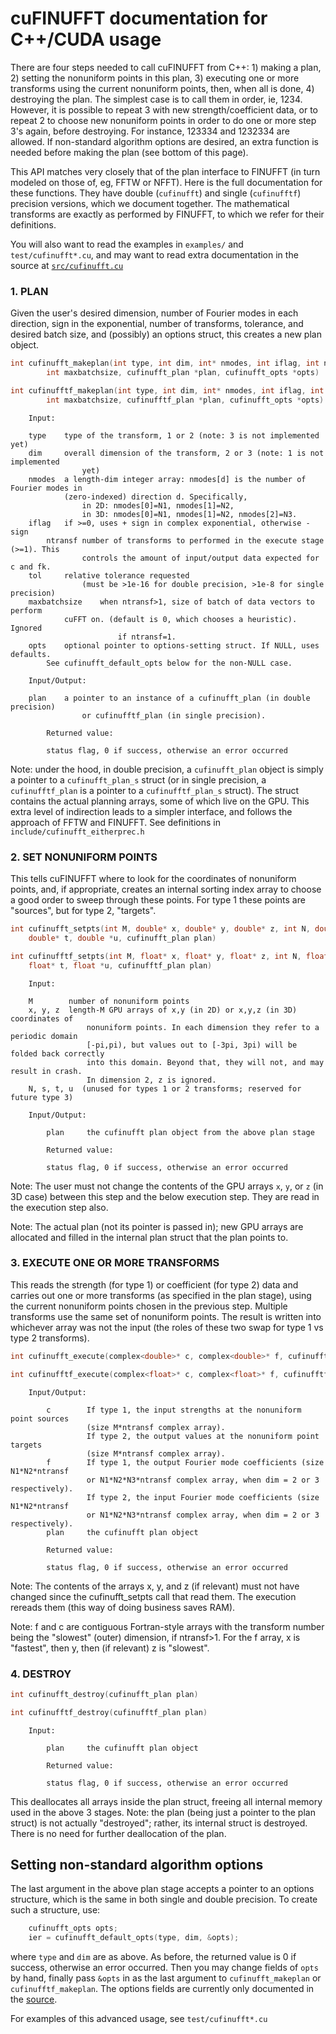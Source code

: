 # cuFINUFFT documentation for C++/CUDA usage

There are four steps needed to call cuFINUFFT from C++: 1) making a plan, 2) setting the nonuniform points in this plan, 3) executing one or more transforms using the current nonuniform points,
then, when all is done, 4) destroying the plan.
The simplest case is to call them in order, ie, 1234. However, it is possible to repeat 3 with
new strength/coefficient data, or to repeat 2 to choose new nonuniform points
in order to do one or more step 3's again,
before destroying. For instance, 123334 and 1232334 are allowed.
If non-standard algorithm options are desired, an extra function is needed
before making the plan (see bottom of this page).

This API matches
very closely that of the plan interface to FINUFFT (in turn modeled on those of,
eg, FFTW or NFFT). 
Here is the full documentation for these functions. They have double
(`cufinufft`)
and single (`cufinufftf`) precision versions, which we document together.
The mathematical transforms are exactly as performed by FINUFFT, to which we
refer for their definitions.

You will also want to read the examples in `examples/` and `test/cufinufft*.cu`,
and may want to read extra documentation in the source
at [`src/cufinufft.cu`](https://github.com/flatironinstitute/cufinufft/blob/master/src/cufinufft.cu)


### 1. PLAN

Given the user's desired dimension, number of Fourier modes in each direction,
sign in the exponential, number of transforms, tolerance, and desired batch size,
and (possibly) an options struct, this creates a new plan object.

```c++
int cufinufft_makeplan(int type, int dim, int* nmodes, int iflag, int ntransf, double tol,
        int maxbatchsize, cufinufft_plan *plan, cufinufft_opts *opts)
```
```c++
int cufinufftf_makeplan(int type, int dim, int* nmodes, int iflag, int ntransf, float tol,
        int maxbatchsize, cufinufftf_plan *plan, cufinufft_opts *opts)
```
    
```
	Input:
        
	type    type of the transform, 1 or 2 (note: 3 is not implemented yet)
	dim     overall dimension of the transform, 2 or 3 (note: 1 is not implemented
                yet)
	nmodes  a length-dim integer array: nmodes[d] is the number of Fourier modes in
	        (zero-indexed) direction d. Specifically,
                in 2D: nmodes[0]=N1, nmodes[1]=N2,
                in 3D: nmodes[0]=N1, nmodes[1]=N2, nmodes[2]=N3.
	iflag   if >=0, uses + sign in complex exponential, otherwise - sign
        ntransf number of transforms to performed in the execute stage (>=1). This
                controls the amount of input/output data expected for c and fk.
	tol     relative tolerance requested
                (must be >1e-16 for double precision, >1e-8 for single precision)
	maxbatchsize	when ntransf>1, size of batch of data vectors to perform
			cuFFT on. (default is 0, which chooses a heuristic). Ignored
                        if ntransf=1.
	opts	optional pointer to options-setting struct. If NULL, uses defaults.
		See cufinufft_default_opts below for the non-NULL case.

	Input/Output:
        
	plan    a pointer to an instance of a cufinufft_plan (in double precision)
                or cufinufftf_plan (in single precision).

        Returned value:
        
        status flag, 0 if success, otherwise an error occurred
```

Note: under the hood, in double precision,
a `cufinufft_plan` object is simply a pointer to a `cufinufft_plan_s`
struct (or in single precision, a `cufinufftf_plan` is a pointer to a
`cufinufftf_plan_s` struct). The struct contains the actual
planning arrays, some of which live on the GPU.
This extra level of indirection leads to a simpler interface, and
follows the approach of FFTW and FINUFFT.
See definitions in `include/cufinufft_eitherprec.h`



### 2. SET NONUNIFORM POINTS

This tells cuFINUFFT where to look for the coordinates of nonuniform points, and,
if appropriate, creates an internal sorting index array to choose a good order to sweep
through these points.
For type 1 these points are "sources", but for type 2, "targets".

```c++
int cufinufft_setpts(int M, double* x, double* y, double* z, int N, double* s,
	double* t, double *u, cufinufft_plan plan)
```
```c++
int cufinufftf_setpts(int M, float* x, float* y, float* z, int N, float* s,
	float* t, float *u, cufinufftf_plan plan)
```

```
	Input:
        
	M        number of nonuniform points
	x, y, z  length-M GPU arrays of x,y (in 2D) or x,y,z (in 3D) coordinates of
                 nonuniform points. In each dimension they refer to a periodic domain
                 [-pi,pi), but values out to [-3pi, 3pi) will be folded back correctly
                 into this domain. Beyond that, they will not, and may result in crash.
                 In dimension 2, z is ignored.
	N, s, t, u  (unused for types 1 or 2 transforms; reserved for future type 3)

	Input/Output:
        
        plan     the cufinufft plan object from the above plan stage

        Returned value:
        
        status flag, 0 if success, otherwise an error occurred
```

Note: The user must not change the contents of the GPU arrays `x`, `y`, or `z` (in 3D case)
between this step and the below execution step. They are read in the execution step also.

Note: The actual plan (not its pointer is passed in); new GPU arrays
are allocated and filled in the internal plan struct that the plan
points to.



### 3. EXECUTE ONE OR MORE TRANSFORMS

This reads the strength (for type 1) or coefficient (for type 2) data and
carries out one or more transforms
(as specified in the plan stage), using the current nonuniform points chosen
in the previous step. Multiple transforms use the same set of nonuniform points.
The result is written into whichever array was not the input
(the roles of these two swap for type 1 vs type 2 transforms).

```c++
int cufinufft_execute(complex<double>* c, complex<double>* f, cufinufft_plan plan)
```
```c++
int cufinufftf_execute(complex<float>* c, complex<float>* f, cufinufftf_plan plan)
```
```
	Input/Output:

        c        If type 1, the input strengths at the nonuniform point sources
                 (size M*ntransf complex array).
                 If type 2, the output values at the nonuniform point targets
                 (size M*ntransf complex array).
        f        If type 1, the output Fourier mode coefficients (size N1*N2*ntransf
                 or N1*N2*N3*ntransf complex array, when dim = 2 or 3 respectively).
                 If type 2, the input Fourier mode coefficients (size N1*N2*ntransf
                 or N1*N2*N3*ntransf complex array, when dim = 2 or 3 respectively).
        plan     the cufinufft plan object

        Returned value:
        
        status flag, 0 if success, otherwise an error occurred
```

Note: The contents of the arrays x, y, and z (if relevant) must not have changed since
the cufinufft_setpts call that read them. The execution rereads them (this way of doing
business saves RAM).

Note: f and c are contiguous Fortran-style arrays with the transform number being the
"slowest" (outer) dimension, if ntransf>1. For the f array, x is "fastest", then y,
then (if relevant) z is "slowest".



### 4. DESTROY

```c++
int cufinufft_destroy(cufinufft_plan plan)
```
```c++
int cufinufftf_destroy(cufinufftf_plan plan)
```
```
	Input:
        
        plan     the cufinufft plan object

        Returned value:
        
        status flag, 0 if success, otherwise an error occurred
```

This deallocates all arrays inside the plan struct, freeing all internal memory used in
the above 3 stages.
Note: the plan (being just a pointer to the plan struct) is not actually "destroyed";
rather, its internal struct is destroyed. There is no need for further deallocation of
the plan.


## Setting non-standard algorithm options

The last argument in the above plan stage accepts a pointer to an options structure,
which is the same in both single and double precision.
To create such a structure, use:

```c++
	cufinufft_opts opts;
	ier = cufinufft_default_opts(type, dim, &opts);
```
where `type` and `dim` are as above. As before, the returned value is 0 if success,
otherwise an error occurred.
Then you may change fields of `opts` by hand, finally
pass `&opts` in as the last argument to `cufinufft_makeplan` or
`cufinufftf_makeplan`.
The options fields are currently only documented in the [source](../include/cufinufft_opts.h).

For examples of this advanced usage, see `test/cufinufft*.cu`

